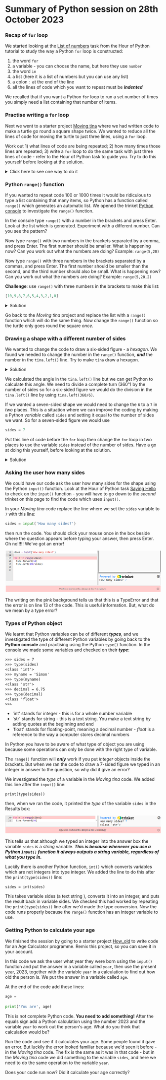 # Summary of Python session on 28th October 2023

### Recap of ```for``` loop

We started looking at the [List of numbers](https://hourofpython.trinket.io/a-visual-introduction-to-python#/repeating-with-loops-and-lists/lists-of-numbers) task from the Hour of Python tutorial to study the way a Python ```for``` loop is constructed:

1. the word ```for```
2. a variable - you can choose the name, but here they use ```number```
3. the word ```in```
4. a list (here it is a list of numbers but you can use any list)
5. a colon ```:``` at the end of the line
6. all the lines of code which you want to repeat must be ***indented***

We recalled that if you want a Python ```for``` loop to run a set number of times you simply need a list containing that number of items.

### Practise writing a ```for``` loop

Next we went to a starter project [Moving tina](https://trinket.io/python/383a4b9b63) where we had written code to make a turtle go round a square shape twice. We wanted to reduce all the lines of code for moving the turtle to just three lines, using a ```for``` loop.

Work out 1) what lines of code are being repeated; 2) how many times those lines are repeated; 3) write a ```for``` loop to do the same task with just three lines of code - refer to the Hour of Python task to guide you. Try to do this yourself before looking at the solution.

<details><summary>Click here to see one way to do it</summary>

```python
for n in [1,2,3,4,5,6,7,8]:
  tina.forward(50)
  tina.left(90)
```
  
</details>

### Python ```range()``` function

If you wanted to repeat code 100 or 1000 times it would be ridiculous to type a list containing that many items, so Python has a function called ```range()``` which generates an automatic list. We opened the trinket [Python console](https://trinket.io/console) to investigate the ```range()``` function.

In the console type ```range()``` with a number in the brackets and press Enter. Look at the list which is generated. Experiment with a different number. Can you see the pattern?

Now type ```range()``` with two numbers in the brackets separated by a comma, and press Enter. The first number should be smaller. What is happening now? Can you work out what the numbers are doing? Example: ```range(5,20)```

Now type ```range()``` with three numbers in the brackets separated by a commas, and press Enter. The first number should be smaller than the second, and the third number should also be small. What is happening now? Can you work out what the numbers are doing? Example: ```range(5,20,2)```

**Challenge**: use ```range()``` with three numbers in the brackets to make this list:

```python
[10,9,8,7,6,5,4,3,2,1,0]
```

<details><summary>Solution</summary>

```python
range(10,-1,-1)
```
  
</details>

Go back to the *Moving tina*  project and replace the list with a ```range()``` function which will do the same thing. Now change the ```range()``` function so the turtle only goes round the square *once*.

### Drawing a shape with a different number of sides

We wanted to change the code to draw a six-sided figure - a *hexagon*. We found we needed to change the number in the ```range()``` function, ***and*** the number in the ```tina.left()``` line.  Try to make ```tina``` draw a hexagon.

<details><summary>Solution</summary>

```python
for n in range(6):
  tina.forward(50)
  tina.left(60)
```
  
</details>

We calculated the angle in the ```tina.left()``` line but we can get Python to calculate this angle. We need to divide a complete turn (360°) by the number of sides so for a six-sided figure we would do the division in the ```tina.left()``` line by using ```tina.left(360/6)```. 

If we wanted a seven-sided shape we would need to change the ```6``` to a ```7``` in *two* places. This is a situation where we can improve the coding by making a Python *variable* called ```sides``` and setting it equal to the number of sides we want. So for a seven-sided figure we would use

```python
sides = 7
```

Put this line of code before the ```for``` loop then change the ```for``` loop in two places to use the variable ```sides``` instead of the number of sides. Have a go at doing this yourself, before looking at the solution.

<details><summary>Solution</summary>

```python
for n in range(sides):
  tina.forward(50)
  tina.left(360/sides)
```
With this code, if we want to change the number of sides, we only have to change the code in one place - by setting the variable ```sides``` to a different number. Try it with different numbers of sides.

</details>

### Asking the user how many sides

We could have our code ask the user how many sides for the shape using the Python ```input()``` function. Look at the Hour of Python task [Saying Hello](https://hourofpython.trinket.io/a-visual-introduction-to-python#/turtles/saying-hello) to check on the ```input()``` function - you will have to go down to the *second* trinket on this page to find the code which uses ```input()```.

In your *Moving tina* code replace the line where we set the ```sides``` variable to ```7``` with this line:

```python
sides = input('How many sides?')
```

then run the code. You should click your mouse once in the box beside where the question appears before typing your answer, then press Enter. Oh no!!!!! We've got an error!

![TypeError](type_error_1.png "Example of TypeError")

The writing on the pink background tells us that this is a TypeError and that the error is on line 13 of the code. This is useful information. But, what do we mean by a type error?

### Types of Python object

We learnt that Python variables can be of different ***types***, and we investigated the type of different Python variables by going back to the **Python console** and practising using the Python ```type()``` function. In the console we made some variables and checked on their ***type***:

```
>>> sides = 7
>>> type(sides)
<class 'int'>
>>> myname = 'Simon'
>>> type(myname)
<class 'str'>
>>> decimal = 6.75
>>> type(decimal)
<class 'float'>
>>>
```

- 'int' stands for integer - this is for a whole number variable
- 'str' stands for string - this is a text string. You make a text string by adding quotes at the beginning and end
- 'float' stands for floating-point, meaning a decimal number - *float* is a reference to the way a computer stores decimal numbers

In Python you have to be aware of what type of object you are using because some operations can only be done with the right type of variable.

The ```range()``` function will ***only*** work if you put *integer* objects inside the brackets. But when we ran the code to draw a 7-sided figure we typed in an integer in answer to the question, so why did it give an error?

We investigated the *type* of a variable in the *Moving tina* code. We added this line after the ```input()``` line:

```
print(type(sides))
```

then, when we ran the code, it printed the *type* of the variable ```sides``` in the Results box:

![type of variable sides](type_error_2.png "Show the type of variable sides")

This tells us that although we typed an integer into the answer box the variable ```sides``` is a *string* variable. ***This is because whenever you use a Python ```input()``` function it always outputs a string variable, regardless of what you type in.***

Luckily there is another Python function, ```int()``` which converts variables which are not integers into type integer. We added the line to do this after the ```print(type(sides))``` line:

```
sides = int(sides)
```

This takes variable sides (a text string ), converts it into an integer, and puts the result back in variable sides. We checked this had worked by repeating the ```print(type(sides))``` line after we'd made the type conversion. Now the code runs properly because the ```range()``` function has an integer variable to use.

### Getting Python to calculate your age

We finished the session by going to a starter project [How_old](https://trinket.io/python/4ff4e55316) to write code for an Age Calculator programme. Remix this project, so you can save it in your account.

In this code we ask the user what year they were born using the ```input()``` function and put the answer in a variable called ```year```, then use the present year, 2023, together with the variable ```year``` in a calculation to find out how old the person is. We put the answer in a variable called ```age```.

At the end of the code add these lines:

```python
age =

print('You are', age)
```
This is not complete Python code. **You need to add something!** After the equals sign add a Python calculation using the number 2023 and the variable ```year``` to work out the person's age. What do you think that calculation would be?

Run the code and see if it calculates your age. Some people found it gave an error. But luckily the error looked familiar because we'd seen it before - in the *Moving tina* code. The fix is the same as it was in that code - but in the *Moving tina* code we did something to the variable ```sides```, and here we need to do the same operation to the variable ```year```.

Does your code run now? Did it calculate your age correctly?
